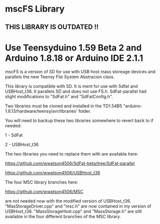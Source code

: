 # mscFS Library
## THIS LIBRARY IS OUTDATED !!
# Use Teensyduino 1.59 Beta 2 and Arduino 1.8.18 or Arduino IDE 2.1.1

mscFS is a version of SD for use with USB host mass storeage devices and parallels the new Teensy File System Abstracion class.

This library is compatible with SD. It is ment for use with Sdfat and USBHost_t36. It parallels SD and does not use FS.h.
SdFat-parallel had slight modifications to "SdFat.h" and "SdFatConfig.h".

Two libraries must be cloned and installed in the TD1.54B5 "arduino-1.8.13/hardware/teensy/avr/libraries' folder.

You will need to backup these two libraries somewhere to revert back to if needed:

1 - SdFat

2 - USBHost_t36

The two libraries you need to replace them with are available here:

https://github.com/wwatson4506/SdFat-beta/tree/SdFat-parallel

https://github.com/wwatson4506/USBHost_t36

The four MSC library branches here:

https://github.com/wwatson4506/MSC

are not needed now with the modified version of USBHost_t36. "MasStorageDriver.cpp" and "msc.h" are now contained in my version of USBHost_t36. "MassStorageHost.cpp" and "MassStorage.h" are still available in the four different branches of the MSC library.
